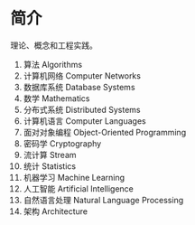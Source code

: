 # 简介

理论、概念和工程实践。

1. 算法 Algorithms
2. 计算机网络 Computer Networks
3. 数据库系统 Database Systems
4. 数学 Mathematics
5. 分布式系统 Distributed Systems
6. 计算机语言 Computer Languages
7. 面对对象编程 Object-Oriented Programming
8. 密码学 Cryptography
9. 流计算 Stream
10. 统计 Statistics
11. 机器学习 Machine Learning
12. 人工智能 Artificial Intelligence
13. 自然语言处理 Natural Language Processing
14. 架构 Architecture
